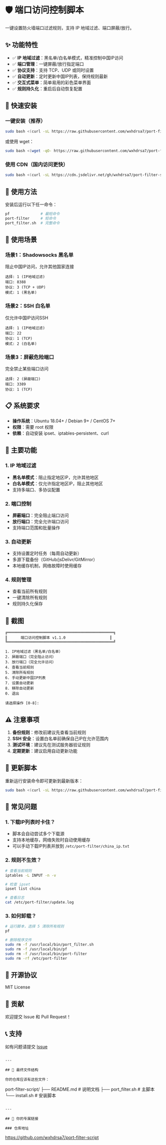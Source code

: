 # 🛡️ 端口访问控制脚本

一键设置防火墙端口过滤规则，支持 IP 地域过滤、端口屏蔽/放行。

## ✨ 功能特性

- ✅ **IP 地域过滤**：黑名单/白名单模式，精准控制中国IP访问
- ✅ **端口管理**：一键屏蔽/放行指定端口
- ✅ **协议支持**：支持 TCP、UDP 或同时设置
- ✅ **自动更新**：定时更新中国IP列表，保持规则最新
- ✅ **交互式菜单**：简单易用的彩色菜单界面
- ✅ **规则持久化**：重启后自动恢复配置

## 🚀 快速安装

### 一键安装（推荐）
```bash
sudo bash <(curl -sL https://raw.githubusercontent.com/wxhdrsa7/port-filter-script/main/install.sh)
```

或使用 wget：
```bash
sudo bash <(wget -qO- https://raw.githubusercontent.com/wxhdrsa7/port-filter-script/main/install.sh)
```

### 使用 CDN（国内访问更快）
```bash
sudo bash <(curl -sL https://cdn.jsdelivr.net/gh/wxhdrsa7/port-filter-script/install.sh)
```

## 📖 使用方法

安装后运行以下任一命令：
```bash
pf              # 最短命令
port-filter     # 短命令
port_filter.sh  # 完整命令
```

## 🎯 使用场景

### 场景1：Shadowsocks 黑名单
阻止中国IP访问，允许其他国家连接
```
选择: 1 (IP地域过滤)
端口: 8388
协议: 3 (TCP + UDP)
模式: 1 (黑名单)
```

### 场景2：SSH 白名单
仅允许中国IP访问SSH
```
选择: 1 (IP地域过滤)
端口: 22
协议: 1 (TCP)
模式: 2 (白名单)
```

### 场景3：屏蔽危险端口
完全禁止某些端口访问
```
选择: 2 (屏蔽端口)
端口: 3389
协议: 1 (TCP)
```

## 📋 系统要求

- **操作系统**：Ubuntu 18.04+ / Debian 9+ / CentOS 7+
- **权限**：需要 root 权限
- **依赖**：自动安装 ipset、iptables-persistent、curl

## 🔧 主要功能

### 1. IP 地域过滤
- **黑名单模式**：阻止指定地区IP，允许其他地区
- **白名单模式**：仅允许指定地区IP，阻止其他地区
- 支持多端口、多协议配置

### 2. 端口控制
- **屏蔽端口**：完全阻止端口访问
- **放行端口**：完全允许端口访问
- 支持端口范围和批量操作

### 3. 自动更新
- 支持设置定时任务（每周自动更新）
- 多源下载备份（GitHub/jsDelivr/GitMirror）
- 本地缓存机制，网络故障时使用缓存

### 4. 规则管理
- 查看当前所有规则
- 一键清除所有规则
- 规则持久化保存

## 📸 截图
```
╔════════════════════════════════════════════════╗
║      端口访问控制脚本 v1.1.0                    ║
╚════════════════════════════════════════════════╝

1. IP地域过滤（黑名单/白名单）
2. 屏蔽端口（完全阻止访问）
3. 放行端口（完全允许访问）
4. 查看当前规则
5. 清除所有规则
6. 手动更新中国IP列表
7. 设置自动更新
8. 移除自动更新
0. 退出

请选择操作 [0-8]:
```

## ⚠️ 注意事项

1. **备份规则**：修改前建议先查看当前规则
2. **SSH 安全**：设置白名单前确保自己IP在允许范围内
3. **测试环境**：建议先在测试服务器验证规则
4. **定期更新**：建议启用自动更新功能

## 🔄 更新脚本

重新运行安装命令即可更新到最新版本：
```bash
sudo bash <(curl -sL https://raw.githubusercontent.com/wxhdrsa7/port-filter-script/main/install.sh)
```

## 🐛 常见问题

### 1. 下载IP列表时卡住？
- 脚本会自动尝试多个下载源
- 支持本地缓存，网络失败时自动使用缓存
- 可以手动下载IP列表并放到 `/etc/port-filter/china_ip.txt`

### 2. 规则不生效？
```bash
# 查看当前规则
iptables -L INPUT -n -v

# 检查 ipset
ipset list china

# 查看日志
cat /etc/port-filter/update.log
```

### 3. 如何卸载？
```bash
# 运行脚本，选择 5 清除所有规则
pf

# 删除程序文件
sudo rm -f /usr/local/bin/port_filter.sh
sudo rm -f /usr/local/bin/pf
sudo rm -f /usr/local/bin/port-filter
sudo rm -rf /etc/port-filter
```

## 📄 开源协议

MIT License

## 🤝 贡献

欢迎提交 Issue 和 Pull Request！

## 📞 支持

如有问题请提交 [Issue](https://github.com/wxhdrsa7/port-filter-script/issues)
```

---

## 📂 最终文件结构

你的仓库应该有这些文件：
```
port-filter-script/
├── README.md           # 说明文档
├── port_filter.sh      # 主脚本
└── install.sh          # 安装脚本
```

---

## 🔗 你的专属链接

### 仓库地址
```
https://github.com/wxhdrsa7/port-filter-script
